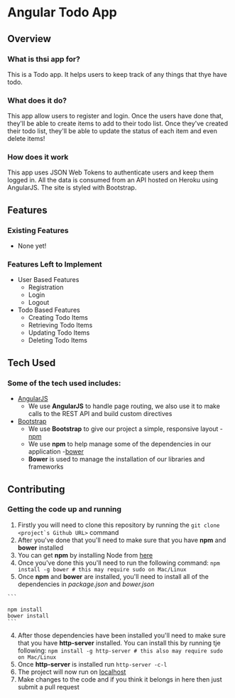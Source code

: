 # Angular Todo App

## Overview

### What is thsi app for?

This is a Todo app. It helps users to keep track of any things that thye have todo.

### What does it do?

This app allow users to register and login. Once the users have done that, they'll be able to create items to add to their todo list. Once they've created their todo list, they'll be able to update the status of each item and even delete items!

### How does it work

This app uses JSON Web Tokens to authenticate users and keep them logged in. All the data is consumed from an API hosted on Heroku using AngularJS. The site is styled with Bootstrap.

## Features

### Existing Features
- None yet!

### Features Left to Implement
- User Based Features
  - Registration
  - Login
  - Logout
- Todo Based Features
  - Creating Todo Items
  - Retrieving Todo Items
  - Updating Todo Items
  - Deleting Todo Items

## Tech Used

### Some of the tech used includes:
- [AngularJS](http://angularjs.org/)
  - We use **AngularJS** to handle page routing, we also use it to make calls to the REST API and build custom directives
- [Bootstrap](http://getbootstrap.com/)
  - We use **Bootstrap** to give our project a simple, responsive layout
-[npm](https://www.npmjs.com/)
  - We use **npm** to help manage some of the dependencies in our application
-[bower](https://bower.io/)
  - **Bower** is used to manage the installation of our libraries and frameworks

## Contributing

### Getting the code up and running
1. Firstly you will need to clone this repository by running the ```git clone <project`s Github URL>``` command
2. After you've done that you'll need to make sure that you have **npm** and **bower** installed
  1. You can get **npm** by installing Node from [here](https://nodejs.org/en/)
  2. Once you've done this you'll need to run the following command:
   `npm install -g bower # this may require sudo on Mac/Linux`
  3. Once **npm** and **bower** are installed, you'll need to install all of the dependencies in *package.json* and *bower.json*
    
    ```
    
    npm install
    bower install
    ```
  4. After those dependencies have been installed you'll need to make sure that you have **http-server** installed. You can install this by running tje following: ```npm install -g http-server # this also may require sudo on Mac/Linux```
  5. Once **http-server** is installed run ```http-server -c-l```
  6. The project will now run on [localhost](http://127.0.0.1:8080)
  7. Make changes to the code and if you think it belongs in here then just submit a pull request


